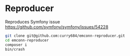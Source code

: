 # Reproducer

Reproduces Symfony issue https://github.com/symfony/symfony/issues/54228

```sh
git clone git@github.com:curry684/emconn-reproducer.git
cd emconn-reproducer
composer i
bin/crash
```
